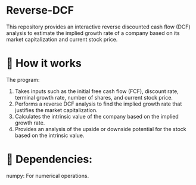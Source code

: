 # Reverse-DCF

This repository provides an interactive reverse discounted cash flow (DCF) analysis to estimate the implied growth rate of a company based on its market capitalization and current stock price.

# 🚀 How it works
The program:
1. Takes inputs such as the initial free cash flow (FCF), discount rate, terminal growth rate, number of shares, and current stock price.
2. Performs a reverse DCF analysis to find the implied growth rate that justifies the market capitalization.
3. Calculates the intrinsic value of the company based on the implied growth rate.
4. Provides an analysis of the upside or downside potential for the stock based on the intrinsic value.

# 🔧 Dependencies:
numpy: For numerical operations.
